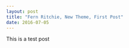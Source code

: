 ```yaml
---
layout: post
title: "Fern Ritchie, New Theme, First Post"
date: 2016-07-05
---
```


This is a test post
